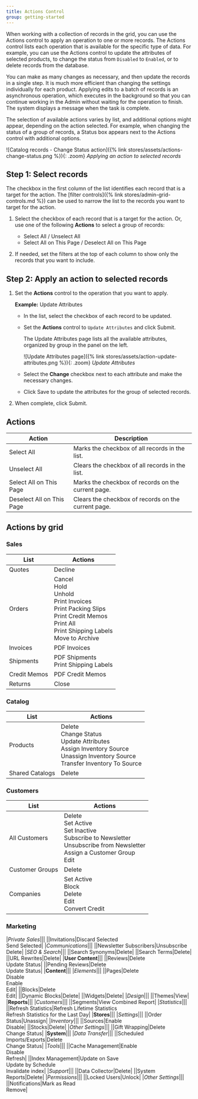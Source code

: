 ```yaml
---
title: Actions Control
group: getting-started
---
```


When working with a collection of records in the grid, you can use the Actions control to apply an operation to one or more records. The Actions control lists each operation that is available for the specific type of data. For example, you can use the Actions control to update the attributes of selected products, to change the status from `Disabled` to `Enabled`, or to delete records from the database.

You can make as many changes as necessary, and then update the records in a single step. It is much more efficient than changing the settings individually for each product. Applying edits to a batch of records is an asynchronous operation, which executes in the background so that you can continue working in the Admin without waiting for the operation to finish. The system displays a message when the task is complete.

The selection of available actions varies by list, and additional options might appear, depending on the action selected. For example, when changing the status of a group of records, a Status box appears next to the Actions control with additional options.

![Catalog records - Change Status action]({% link stores/assets/actions-change-status.png %}){: .zoom}
_Applying an action to selected records_

## Step 1: Select records

The checkbox in the first column of the list identifies each record that is a target for the action. The [filter controls]({% link stores/admin-grid-controls.md %}) can be used to narrow the list to the records you want to target for the action.

1. Select the checkbox of each record that is a target for the action. Or, use one of the following **Actions** to select a group of records:

   - Select All / Unselect All
   - Select All on This Page / Deselect All on This Page

1. If needed, set the filters at the top of each column to show only the records that you want to include.

## Step 2: Apply an action to selected records

1. Set the **Actions** control to the operation that you want to apply.

   **Example:** Update Attributes

   - In the list, select the checkbox of each record to be updated.

   - Set the **Actions** control to `Update Attributes` and click <span class="btn">Submit</span>.

      The Update Attributes page lists all the available attributes, organized by group in the panel on the left.

      ![Update Attributes page]({% link stores/assets/action-update-attributes.png %}){: .zoom}
      _Update Attributes_

   - Select the **Change** checkbox next to each attribute and make the necessary changes.

   - Click <span class="btn">Save</span> to update the attributes for the group of selected records.

1. When complete, click <span class="btn">Submit</span>.

## Actions

|Action|Description|
|--- |--- |
|Select All|Marks the checkbox of all records in the list.|
|Unselect All|Clears the checkbox of all records in the list.|
|Select All on This Page|Marks the checkbox of records on the current page.|
|Deselect All on This Page|Clears the checkbox of  records on the current page.|

## Actions by grid

### Sales

|List|Actions|
|--- |--- |
|Quotes|Decline|
|Orders|Cancel<br/>Hold<br/>Unhold<br/>Print Invoices<br/>Print Packing Slips<br/>Print Credit Memos<br/>Print All<br/>Print Shipping Labels <br/><span class="ee-only">Move to Archive</span>|
|Invoices|PDF Invoices|
|Shipments|PDF Shipments<br/>Print Shipping Labels|
|Credit Memos|PDF Credit Memos|
|Returns|Close|

### Catalog

|List|Actions|
|--- |--- |
|Products|Delete<br/>Change Status<br/>Update Attributes<br/>Assign Inventory Source<br/>Unassign Inventory Source<br/>Transfer Inventory To Source|
|Shared Catalogs|Delete|

### Customers

|List|Actions|
|--- |--- |
|All Customers|Delete<br/>Set Active<br/>Set Inactive<br/>Subscribe to Newsletter<br/>Unsubscribe from Newsletter<br/>Assign a Customer Group<br/>Edit|
|Customer Groups|Delete|
|<span class="b2b-only">Companies</span>|Set Active<br/>Block<br/>Delete<br/>Edit<br/>Convert Credit|

### Marketing

|*Private Sales*|||
||Invitations|Discard Selected<br/>Send Selected|
|*Communications*|||
||Newsletter Subscribers|Unsubscribe<br/>Delete|
|*SEO & Search*|||
||Search Synonyms|Delete|
||Search Terms|Delete|
||URL Rewrites|Delete|
|**User Content**|||
||Reviews|Delete<br/>Update Status|
||Pending Reviews|Delete<br/>Update Status|
|**Content**|||
|*Elements*|||
||Pages|Delete<br/>Disable<br/>Enable<br/>Edit|
||Blocks|Delete<br/>Edit|
||Dynamic Blocks|Delete|
||Widgets|Delete|
|*Design*|||
||Themes|View|
|**Reports**|||
|*Customers*|||
||Segments|View Combined Report|
|*Statistics*|||
||Refresh Statistics|Refresh Lifetime Statistics<br/>Refresh Statistics for the Last Day|
|**Stores**|||
|*Settings*|||
||Order Status|Unassign|
|*Inventory*|||
||Sources|Enable<br/>Disable|
||Stocks|Delete|
|*Other Settings*|||
||Gift Wrapping|Delete<br/>Change Status|
|**System**|||
|*Data Transfer*|||
||Scheduled Imports/Exports|Delete<br/>Change Status|
|*Tools*|||
||Cache Management|Enable<br/>Disable<br/>Refresh|
||Index Management|Update on Save<br/>Update by Schedule<br/>Invalidate index|
|*Support*|||
||Data Collector|Delete|
||System Reports|Delete|
|*Permissions*|||
||Locked Users|Unlock|
|*Other Settings*|||
||Notifications|Mark as Read<br/>Remove|
